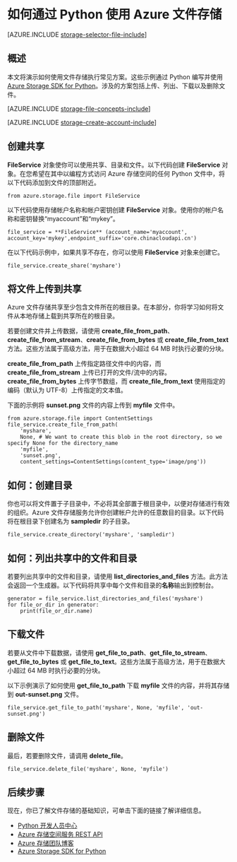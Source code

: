 <properties
	pageTitle="如何通过 Python 使用 Azure 文件存储 | Azure"
	description="了解如何通过 Python 使用 Azure 文件存储上传、列出、下载和删除文件。"
	services="storage"
	documentationCenter="python"
	authors="emgerner-msft"
	manager="wpickett"
	editor="tysonn"/>

<tags
	ms.service="storage"
	ms.date="05/23/2016"
	wacn.date="07/25/2016"/>

# 如何通过 Python 使用 Azure 文件存储

[AZURE.INCLUDE [storage-selector-file-include](../includes/storage-selector-file-include.md)]

## 概述

本文将演示如何使用文件存储执行常见方案。这些示例通过 Python 编写并使用 [Azure Storage SDK for Python]。涉及的方案包括上传、列出、下载以及删除文件。

[AZURE.INCLUDE [storage-file-concepts-include](../includes/storage-file-concepts-include.md)]

[AZURE.INCLUDE [storage-create-account-include](../includes/storage-create-account-include.md)]

## 创建共享

**FileService** 对象使你可以使用共享、目录和文件。以下代码创建 **FileService** 对象。在您希望在其中以编程方式访问 Azure 存储空间的任何 Python 文件中，将以下代码添加到文件的顶部附近。

	from azure.storage.file import FileService

以下代码使用存储帐户名称和帐户密钥创建 **FileService** 对象。使用你的帐户名称和密钥替换“myaccount”和“mykey”。

	file_service = **FileService** (account_name='myaccount', account_key='mykey',endpoint_suffix='core.chinacloudapi.cn')

在以下代码示例中，如果共享不存在，你可以使用 **FileService** 对象来创建它。

	file_service.create_share('myshare')

## 将文件上传到共享

Azure 文件存储共享至少包含文件所在的根目录。在本部分，你将学习如何将文件从本地存储上载到共享所在的根目录。

若要创建文件并上传数据，请使用 **create_file_from_path**、**create_file_from_stream**、**create_file_from_bytes** 或 **create_file_from_text** 方法。这些方法属于高级方法，用于在数据大小超过 64 MB 时执行必要的分块。

**create_file_from_path** 上传指定路径文件中的内容，而 **create_file_from_stream** 上传已打开的文件/流中的内容。**create_file_from_bytes** 上传字节数组，而 **create_file_from_text** 使用指定的编码（默认为 UTF-8）上传指定的文本值。

下面的示例将 **sunset.png** 文件的内容上传到 **myfile** 文件中。

	from azure.storage.file import ContentSettings
	file_service.create_file_from_path(
        'myshare',
        None, # We want to create this blob in the root directory, so we specify None for the directory_name
        'myfile',
        'sunset.png',
        content_settings=ContentSettings(content_type='image/png'))

## 如何：创建目录

你也可以将文件置于子目录中，不必将其全部置于根目录中，以便对存储进行有效的组织。Azure 文件存储服务允许你创建帐户允许的任意数目的目录。以下代码将在根目录下创建名为 **sampledir** 的子目录。

	file_service.create_directory('myshare', 'sampledir')

## 如何：列出共享中的文件和目录

若要列出共享中的文件和目录，请使用 **list_directories_and_files** 方法。此方法会返回一个生成器。以下代码将共享中每个文件和目录的**名称**输出到控制台。

	generator = file_service.list_directories_and_files('myshare')
	for file_or_dir in generator:
		print(file_or_dir.name)

## 下载文件

若要从文件中下载数据，请使用 **get_file_to_path**、**get_file_to_stream**、**get_file_to_bytes** 或 **get_file_to_text**。这些方法属于高级方法，用于在数据大小超过 64 MB 时执行必要的分块。

以下示例演示了如何使用 **get_file_to_path** 下载 **myfile** 文件的内容，并将其存储到 **out-sunset.png** 文件。

	file_service.get_file_to_path('myshare', None, 'myfile', 'out-sunset.png')

## 删除文件

最后，若要删除文件，请调用 **delete_file**。

	file_service.delete_file('myshare', None, 'myfile')

## 后续步骤

现在，你已了解文件存储的基础知识，可单击下面的链接了解详细信息。

- [Python 开发人员中心](/develop/python/)
- [Azure 存储空间服务 REST API](http://msdn.microsoft.com/zh-cn/library/azure/dd179355)
- [Azure 存储团队博客]
- [Azure Storage SDK for Python]

[Azure 存储团队博客]: http://blogs.msdn.com/b/windowsazurestorage/
[Azure Storage SDK for Python]: https://github.com/Azure/azure-storage-python

<!---HONumber=Mooncake_0718_2016-->